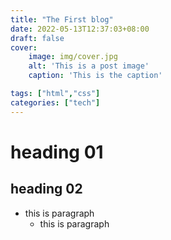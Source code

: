 ```yaml
---
title: "The First blog"
date: 2022-05-13T12:37:03+08:00
draft: false
cover:
    image: img/cover.jpg
    alt: 'This is a post image'
    caption: 'This is the caption'

tags: ["html","css"]
categories: ["tech"]
---
```


# heading 01
## heading 02

- this is paragraph
    - this is paragraph
